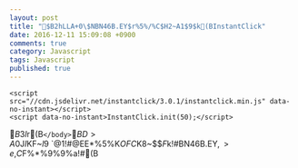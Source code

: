 ```yaml
---
layout: post
title: "$B2hLLA+0\$NBN46B.EY$r%5%/%C$H2~A1$9$k(BInstantClick"
date: 2016-12-11 15:09:08 +0900
comments: true
category: Javascript
tags: Javascript
published: true
---
```




```
<script src="//cdn.jsdelivr.net/instantclick/3.0.1/instantclick.min.js" data-no-instant></script>
<script data-no-instant>InstantClick.init(50);</script>
```

$B$3$l$r(B`</body>`$BD>A0$J$I$KF~$l9~$`$@$1!#@EE*%5%$%H$K$OFC$K8~$$$F$k!#BN46B.EY$,>e$,$C$F%*%9%9%a!#(B


